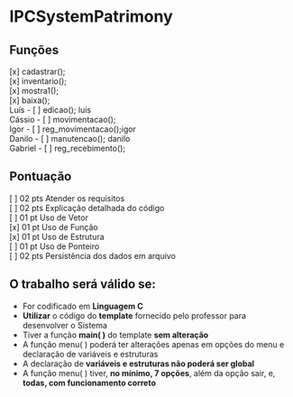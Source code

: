 # IPCSystemPatrimony

## Funções <br>
[x] cadastrar();<br>
[x] inventario();<br>
[x] mostra1();<br>
[x] baixa();<br>
Luís - [ ] edicao(); luís<br>
Cássio - [ ] movimentacao();<br>
Igor - [ ] reg_movimentacao();igor<br>
Danilo - [ ] manutencao(); danilo<br>
Gabriel - [ ] reg_recebimento();<br>

## Pontuação <br>
[ ] 02 pts Atender os requisitos<br>
[ ] 02 pts Explicação detalhada do código<br>
[ ] 01 pt Uso de Vetor<br>
[x] 01 pt Uso de Função<br>
[x] 01 pt Uso de Estrutura<br>
[ ] 01 pt Uso de Ponteiro<br>
[ ] 02 pts Persistência dos dados em arquivo<br>

## O trabalho será válido se:
* For codificado em **Linguagem C**
* **Utilizar** o código do **template** fornecido pelo professor para desenvolver o Sistema
* Tiver a função **main( )** do template **sem alteração**
* A função menu( ) poderá ter alterações apenas em opções do menu e declaração de variáveis e estruturas
* A declaração de **variáveis e estruturas não poderá ser global**
* A função menu( ) tiver, **no mínimo, 7 opções**, além da opção sair, e, **todas, com funcionamento correto**

